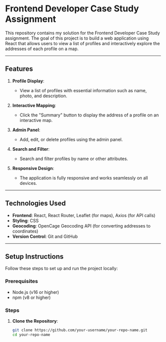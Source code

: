 # Frontend Developer Case Study Assignment

This repository contains my solution for the Frontend Developer Case Study assignment. The goal of this project is to build a web application using React that allows users to view a list of profiles and interactively explore the addresses of each profile on a map.

---

## **Features**

1. **Profile Display**:
   - View a list of profiles with essential information such as name, photo, and description.

2. **Interactive Mapping**:
   - Click the "Summary" button to display the address of a profile on an interactive map.

3. **Admin Panel**:
   - Add, edit, or delete profiles using the admin panel.

4. **Search and Filter**:
   - Search and filter profiles by name or other attributes.

5. **Responsive Design**:
   - The application is fully responsive and works seamlessly on all devices.

---

## **Technologies Used**

- **Frontend**: React, React Router, Leaflet (for maps), Axios (for API calls)
- **Styling**: CSS
- **Geocoding**: OpenCage Geocoding API (for converting addresses to coordinates)
- **Version Control**: Git and GitHub

---

## **Setup Instructions**

Follow these steps to set up and run the project locally:

### **Prerequisites**

- Node.js (v16 or higher)
- npm (v8 or higher)

### **Steps**

1. **Clone the Repository**:
   ```bash
   git clone https://github.com/your-username/your-repo-name.git
   cd your-repo-name
